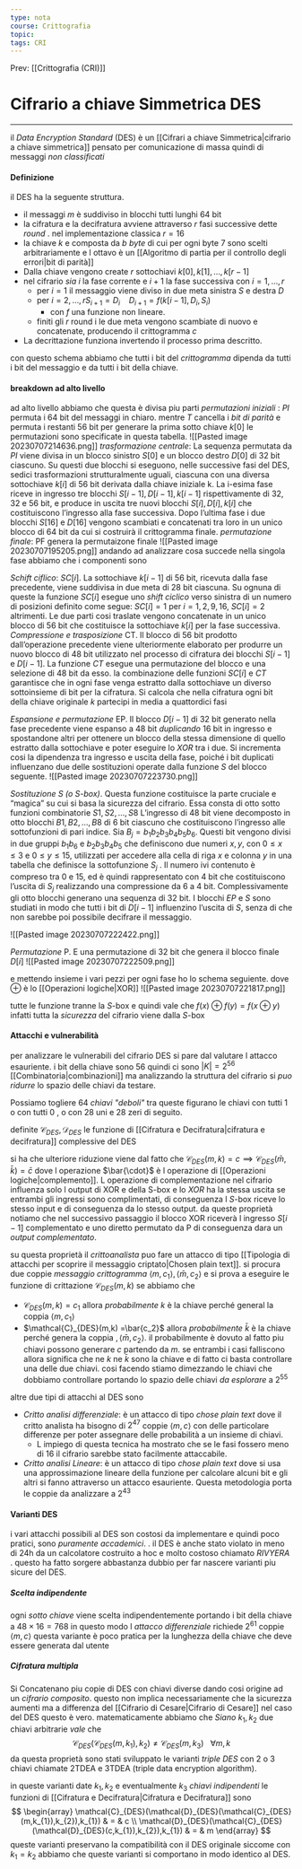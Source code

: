 ```yaml
---
type: nota
course: Crittografia
topic: 
tags: CRI
---
```


Prev: [[Crittografia (CRI)]]

# Cifrario a chiave Simmetrica DES
---
il _Data Encryption Standard_ (DES) è un [[Cifrari a chiave Simmetrica|cifrario a chiave simmetrica]] pensato per comunicazione di massa quindi di messaggi _non classificati_


#### Definizione
il DES ha la seguente struttura. 

- il messaggi $m$ è suddiviso in blocchi tutti lunghi $64$ bit
- la cifratura e la decifratura avviene attraverso $r$ fasi successive dette _round_ . nel implementazione classica $r=16$
- la chiave $k$  e composta da $b$ _byte_ di cui per ogni byte 7 sono scelti arbitrariamente e l ottavo è un [[Algoritmo di partia per il controllo degli errori|bit di parità]]
- Dalla chiave vengono create $r$ sottochiavi $k[0],k[1],\dots,k[r-1]$
- nel cifrario _sia_ $i$ la fase corrente e $i+1$ la fase successiva con $i = 1, \dots,r$
	- per $i=1$  il messaggio viene diviso in due meta sinistra $S$ e destra $D$  
	- per $i=2,\dots,r$$S_{i+1} =D_{i} \ \ \ \ D_{i+1}=f(k[i-1],D_{i},S_{i})$ 
		-  con $f$ una funzione non lineare.
	- finiti gli $r$ round i le due meta vengono scambiate di nuovo e concatenate, producendo il crittogramma $c$
- La decrittazione funziona invertendo il processo prima descritto.

con questo schema abbiamo che tutti i bit del _crittogramma_ dipenda da tutti i bit del messaggio e da tutti i bit della chiave.


#### breakdown ad alto livello
ad alto livello abbiamo che questa è divisa piu parti
_permutazioni iniziali_ : $PI$ permuta i 64 bit del messaggi in chiaro. mentre $T$ cancella i _bit di parità_ e permuta i restanti 56 bit per generare la prima sotto chiave $k[0]$
le permutazioni sono specificate in questa tabella.
![[Pasted image 20230707214636.png]]
_trasformazione centrale_: 
La sequenza permutata da $PI$  viene divisa in un blocco sinistro $S[0]$ e un blocco destro $D[0]$ di $32$ bit ciascuno. 
Su questi due blocchi si eseguono, nelle successive fasi del DES, sedici trasformazioni strutturalmente uguali, ciascuna con una diversa sottochiave $k[i]$ di $56$ bit derivata dalla chiave iniziale k. La i-esima fase riceve in ingresso tre blocchi $S[i − 1], D[i − 1], k[i − 1]$ rispettivamente di 32, 32 e 56 bit, e produce in uscita tre nuovi blocchi $S[i], D[i], k[i]$ che costituiscono l’ingresso alla fase successiva. Dopo l’ultima fase i due blocchi $S[16]$ e $D[16]$ vengono scambiati e concatenati tra loro in un unico blocco di 64 bit da cui si costruirà il crittogramma finale.
_permutazione finale_: PF genera la permutaizone finale
![[Pasted image 20230707195205.png]]
andando ad analizzare cosa succede nella singola fase abbiamo che i componenti sono

_Schift ciflico_: $SC[i]$. La sottochiave $k[i − 1]$ di 56 bit, ricevuta dalla fase precedente, viene suddivisa in due meta di $28$ bit ciascuna. Su ognuna di queste la funzione $SC[i]$ esegue uno _shift ciclico_ verso sinistra di un numero di posizioni definito come segue: $SC[i] = 1$ per $i = 1, 2, 9, 16,$ $SC[i] = 2$ altrimenti. Le due parti cosi traslate vengono concatenate in un unico blocco di 56 bit che costituisce la sottochiave $k[i]$ per la fase successiva.
_Compressione e trasposizione_ CT. Il blocco di 56 bit prodotto dall’operazione precedente viene ulteriormente elaborato per produrre un nuovo blocco di 48 bit utilizzato nel processo di cifratura dei blocchi $S[i−1]$ e $D[i−1]$. La funzione $CT$ esegue una permutazione del blocco e una selezione di 48 bit da esso. la combinazione delle funzioni $SC[i]$ e $CT$ garantisce che in ogni fase venga estratto dalla sottochiave un diverso sottoinsieme di bit per la cifratura. Si calcola che nella cifratura ogni bit della chiave originale $k$ partecipi in media a quattordici fasi

_Espansione e permutazione_ EP. Il blocco $D[i − 1]$ di 32 bit generato nella fase precedente viene espanso a $48$ bit _duplicando_ 16 bit in ingresso e spostandone altri per ottenere un blocco della stessa dimensione di quello estratto dalla sottochiave e poter eseguire lo _XOR_ tra i due. Si incrementa cosi la dipendenza tra ingresso e uscita della fase, poiché i bit duplicati influenzano due delle sostituzioni operate dalla funzione $S$ del blocco seguente.
![[Pasted image 20230707223730.png]]


_Sostituzione S (o S-box)_. Questa funzione costituisce la parte cruciale e “magica” su cui si basa la sicurezza del cifrario. Essa consta di otto sotto funzioni combinatorie $S1, S2,...,S8$  L’ingresso di 48 bit viene decomposto in otto blocchi $B1, B2,\dots,B8$ di 6 bit ciascuno che costituiscono l’ingresso alle sottofunzioni di pari indice. 
Sia $B_{j} = b_1b_2b_3b_4b_5b_6$. Questi bit vengono divisi in due gruppi $b_1b_6$ e $b_2b_3b_4b_5$ che definiscono due numeri $x, y$, con $0 \leq x \leq 3$ e $0 \leq y \leq 15$, utilizzati per accedere alla cella di riga $x$ e colonna $y$ in una tabella che definisce la sottofunzione $S_j$ . Il numero ivi contenuto è compreso tra 0 e 15, ed è quindi rappresentato con 4 bit che costituiscono l’uscita di $S_j$ realizzando una compressione da 6 a 4 bit. Complessivamente gli otto blocchi generano una sequenza di 32 bit. I blocchi $EP$ e $S$ sono studiati in modo che tutti i bit di $D[i−1]$ influenzino l’uscita di $S$, senza di che non sarebbe poi possibile decifrare il messaggio.

![[Pasted image 20230707222422.png]]

_Permutazione_ P. E una permutazione di 32 bit che genera il blocco finale $D[i]$
![[Pasted image 20230707222509.png]]


e mettendo insieme i vari pezzi per ogni fase ho lo schema seguiente. dove $\oplus$ è lo [[Operazioni logiche|XOR]]
![[Pasted image 20230707221817.png]]

tutte le funzione tranne la $S$-box e quindi vale che $f(x) \oplus f(y) =f(x \oplus y)$ infatti tutta la _sicurezza_ del cifrario viene dalla $S$-box

#### Attacchi e vulnerabilità
per analizzare le vulnerabili del cifrario DES si pare dal valutare l attacco esauriente. 
i bit della chiave sono 56 quindi ci sono $|K|=2^{56}$ [[Combinatoria|combinazioni]] ma analizzando la struttura del cifrario si _puo ridurre_ lo spazio delle chiavi da testare.

Possiamo togliere $64$ _chiavi "deboli"_ tra queste figurano le chiavi con tutti 1 o con tutti 0 , o con 28 uni e 28 zeri di seguito.

definite $\mathcal{C}_{DES}, \mathcal{D}_{DES}$ le funzione di [[Cifratura e Decifratura|cifratura e decifratura]] complessive del DES

si ha che  ulteriore riduzione viene dal fatto che $\mathcal{C}_{DES}(m,k)=c \implies \mathcal{C}_{DES}(\bar{m},\bar{k} ) =\bar{c}$ dove l operazione $\bar{\cdot}$ è l operazione di [[Operazioni logiche|complemento]]. L operazione di complementazione nel cifrario influenza solo l output di XOR e della S-box e lo _XOR_ ha la stessa uscita se entrambi gli ingressi sono complimentati, di conseguenza l $S$-box riceve lo stesso input e di conseguenza da lo stesso output.
da queste proprietà notiamo che nel successivo passaggio il blocco XOR riceverà l ingresso $S[i-1]$ complementato e uno diretto permutato da P di conseguenza dara un _output complementato_.

su questa proprietà il _crittoanalista_ puo fare un attacco di tipo [[Tipologia di attacchi per scoprire il messaggio criptato|Chosen plain text]].
si procura due coppie _messaggio crittogramma_ $\langle m,c_1\rangle,\langle \bar{m},c_2\rangle$ e si prova a eseguire le funzione di crittazione $\mathcal{C}_{DES}(m,k)$ se abbiamo che 
- $\mathcal{C}_{DES}(m,k) =c_{1}$ allora _probabilmente_ $k$ è la chiave perché general la coppia $\langle m,c_1\rangle$
- $\mathcal{C}_{DES}(m,k) =\bar{c_2}$ allora _probabilmente_ $\bar{k}$ è la chiave perché genera la coppia $,\langle \bar{m},c_2\rangle$.
il probabilmente è dovuto al fatto piu chiavi possono generare $c$ partendo da $m$.
se entrambi i casi falliscono allora significa che ne $k$ ne $\bar{k}$ sono la chiave e di fatto ci basta controllare una delle due chiavi.
cosi facendo stiamo dimezzando le chiavi che dobbiamo controllare portando lo spazio delle chiavi _da esplorare_ a $2^{55}$

altre due tipi di attacchi al DES sono 
- _Critto analisi differenziale_:  è un attacco di tipo _chose plain text_ dove il critto analista ha bisogno di $2^{47}$ coppie $\langle m,c \rangle$ con delle particolare differenze per poter assegnare delle probabilità a un insieme di chiavi.
	- L impiego di questa tecnica ha mostrato che se le fasi fossero meno di 16 il cifrario sarebbe stato facilmente attaccabile.
- _Critto analisi Lineare_: è un attacco di tipo _chose plain text_ dove si usa una approssimazione lineare della funzione per calcolare alcuni bit e gli altri si fanno attraverso un attacco esauriente. Questa metodologia porta le coppie da analizzare a  $2^{43}$

#### Varianti DES
i vari attacchi possibili al DES son costosi da implementare e quindi poco pratici, sono _puramente accademici_. . 
il DES è anche stato violato in meno di 24h da un calcolatore costruito a hoc e molto costoso chiamato _RIVYERA_ .
questo ha  fatto sorgere abbastanza dubbio per far nascere varianti piu sicure del DES.

##### Scelta indipendente
ogni _sotto chiave_ viene scelta indipendentemente portando i bit della chiave a $48 \times 16 = 768$ in questo modo l _attacco differenziale_ richiede $2^{61}$ coppie $\langle m,c \rangle$ 
questa variante è poco pratica per la lunghezza della chiave che deve essere generata dal utente

##### Cifratura multipla
Si Concatenano piu copie di DES con chiavi diverse dando cosi origine ad un _cifrario composito_. 
questo non implica necessariamente che la sicurezza aumenti ma a differenza del [[Cifrario di Cesare|Cifrario di Cesare]] nel caso del DES questo è vero.
matematicamente abbiamo che
_Siano_ $k_1, k_2$ due chiavi arbitrarie 
_vale_ che
$$\mathcal{C}_{DES}(\mathcal{C}_{DES}(m,k_{1}),k_{2}) \not =\mathcal{C}_{DES}(m,k_{3}) \ \ \ \forall m,k$$
da questa proprietà sono stati sviluppato le varianti _triple DES_ con 2 o 3 chiavi chiamate 2TDEA e 3TDEA (triple data encryption algorithm). 

in queste varianti date $k_1, k_2$ e eventualmente $k_3$ _chiavi indipendenti_ le funzioni di [[Cifratura e Decifratura|Cifratura e Decifratura]] sono 
$$
\begin{array}
\mathcal{C}_{DES}(\mathcal{D}_{DES}(\mathcal{C}_{DES}(m,k_{1}),k_{2}),k_{1})  &  =  & c \\
\mathcal{D}_{DES}(\mathcal{C}_{DES}(\mathcal{D}_{DES}(c,k_{1}),k_{2}),k_{1})  & = & m 
\end{array}
$$
queste varianti preservano la compatibilità con il DES originale siccome con $k_{1}=k_{2}$ abbiamo che queste varianti si comportano in modo identico al DES.





